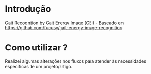 # Introdução

Gait Recognition by Gait Energy Image (GEI) - Baseado em https://github.com/fucusy/gait-energy-image-recognition

# Como utilizar ?

Realizei algumas alterações nos fluxos para atender às necessidades específicas de um projeto/artigo.



